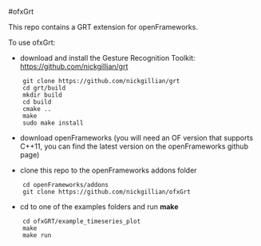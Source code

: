 #ofxGrt

This repo contains a GRT extension for openFrameworks.

To use ofxGrt:

- download and install the Gesture Recognition Toolkit: https://github.com/nickgillian/grt
```
    git clone https://github.com/nickgillian/grt
    cd grt/build
    mkdir build
    cd build
    cmake ..
    make
    sudo make install
```
- download openFrameworks (you will need an OF version that supports C++11, you can find the latest version on the openFrameworks github page)

- clone this repo to the openFrameworks addons folder
```
    cd openFrameworks/addons
    git clone https://github.com/nickgillian/ofxGrt
```

- cd to one of the examples folders and run **make**
```
    cd ofxGRT/example_timeseries_plot
    make
    make run
```

